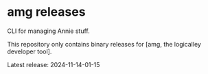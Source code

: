 # amg releases

CLI for managing Annie stuff.

This repository only contains binary releases for [amg, the logicalley developer tool].

Latest release: 2024-11-14-01-15
